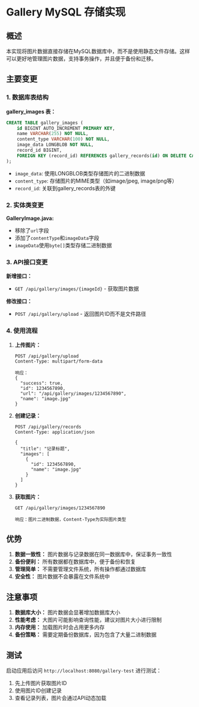 # Gallery MySQL 存储实现

## 概述

本实现将图片数据直接存储在MySQL数据库中，而不是使用静态文件存储。这样可以更好地管理图片数据，支持事务操作，并且便于备份和迁移。

## 主要变更

### 1. 数据库表结构

**gallery_images 表：**
```sql
CREATE TABLE gallery_images (
    id BIGINT AUTO_INCREMENT PRIMARY KEY,
    name VARCHAR(255) NOT NULL,
    content_type VARCHAR(100) NOT NULL,
    image_data LONGBLOB NOT NULL,
    record_id BIGINT,
    FOREIGN KEY (record_id) REFERENCES gallery_records(id) ON DELETE CASCADE
);
```

- `image_data`: 使用LONGBLOB类型存储图片的二进制数据
- `content_type`: 存储图片的MIME类型（如image/jpeg, image/png等）
- `record_id`: 关联到gallery_records表的外键

### 2. 实体类变更

**GalleryImage.java:**
- 移除了`url`字段
- 添加了`contentType`和`imageData`字段
- `imageData`使用`byte[]`类型存储二进制数据

### 3. API接口变更

**新增接口：**
- `GET /api/gallery/images/{imageId}` - 获取图片数据

**修改接口：**
- `POST /api/gallery/upload` - 返回图片ID而不是文件路径

### 4. 使用流程

1. **上传图片：**
   ```
   POST /api/gallery/upload
   Content-Type: multipart/form-data
   
   响应：
   {
     "success": true,
     "id": 1234567890,
     "url": "/api/gallery/images/1234567890",
     "name": "image.jpg"
   }
   ```

2. **创建记录：**
   ```
   POST /api/gallery/records
   Content-Type: application/json
   
   {
     "title": "记录标题",
     "images": [
       {
         "id": 1234567890,
         "name": "image.jpg"
       }
     ]
   }
   ```

3. **获取图片：**
   ```
   GET /api/gallery/images/1234567890
   
   响应：图片二进制数据，Content-Type为实际图片类型
   ```

## 优势

1. **数据一致性：** 图片数据与记录数据在同一数据库中，保证事务一致性
2. **备份便利：** 所有数据都在数据库中，便于备份和恢复
3. **管理简单：** 不需要管理文件系统，所有操作都通过数据库
4. **安全性：** 图片数据不会暴露在文件系统中

## 注意事项

1. **数据库大小：** 图片数据会显著增加数据库大小
2. **性能考虑：** 大图片可能影响查询性能，建议对图片大小进行限制
3. **内存使用：** 加载图片时会占用更多内存
4. **备份策略：** 需要定期备份数据库，因为包含了大量二进制数据

## 测试

启动应用后访问 `http://localhost:8080/gallery-test` 进行测试：

1. 先上传图片获取图片ID
2. 使用图片ID创建记录
3. 查看记录列表，图片会通过API动态加载 